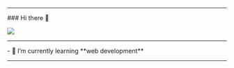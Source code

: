 
<hr>
### Hi there 👋

![](https://komarev.com/ghpvc/?username=saputhebeast&style=flat-square&color=orange)


<hr>
- 🌱 I’m currently learning **web development**
<hr>

<!--
**saputhebeast/saputhebeast** is a ✨ _special_ ✨ repository because its `README.md` (this file) appears on your GitHub profile.

Here are some ideas to get you started:

- 🔭 I’m currently working on ...
- 🌱 I’m currently learning ...
- 👯 I’m looking to collaborate on ...
- 🤔 I’m looking for help with ...
- 💬 Ask me about ...
- 📫 How to reach me: ...
- 😄 Pronouns: ...
- ⚡ Fun fact: ...
-->
